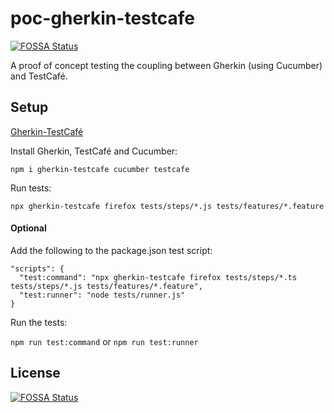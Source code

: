 # poc-gherkin-testcafe
[![FOSSA Status](https://app.fossa.io/api/projects/git%2Bgithub.com%2Fronaldvandenbroek%2Fpoc-gherkin-testcafe.svg?type=shield)](https://app.fossa.io/projects/git%2Bgithub.com%2Fronaldvandenbroek%2Fpoc-gherkin-testcafe?ref=badge_shield)

 A proof of concept testing the coupling between Gherkin (using Cucumber) and TestCafé.
 
## Setup
[Gherkin-TestCafé](https://github.com/kiwigrid/gherkin-testcafe)

 Install Gherkin, TestCafé and Cucumber: 
 
 `npm i gherkin-testcafe cucumber testcafe`
 
 Run tests:
 
 `npx gherkin-testcafe firefox tests/steps/*.js tests/features/*.feature`
 
#### Optional
 Add the following to the package.json test script:
 
  ```
  "scripts": {
    "test:command": "npx gherkin-testcafe firefox tests/steps/*.ts tests/steps/*.js tests/features/*.feature",
    "test:runner": "node tests/runner.js"
  }
  ```
  
 Run the tests:
 
 `npm run test:command` or `npm run test:runner`


## License
[![FOSSA Status](https://app.fossa.io/api/projects/git%2Bgithub.com%2Fronaldvandenbroek%2Fpoc-gherkin-testcafe.svg?type=large)](https://app.fossa.io/projects/git%2Bgithub.com%2Fronaldvandenbroek%2Fpoc-gherkin-testcafe?ref=badge_large)